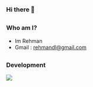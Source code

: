 ### Hi there 👋
##
### Who am I?
 - Im Rehman 
 - Gmail : rehmandl@gmail.com
##
### Development
<img src="https://skillicons.dev/icons?i=py,pytorch,tensorflow,django,flask,html,css,js,ts,tailwind,bootstrap,vuejs,svelte,threejs,nodejs,express,firebase,nuxtjs&theme=dark" />
</div>

